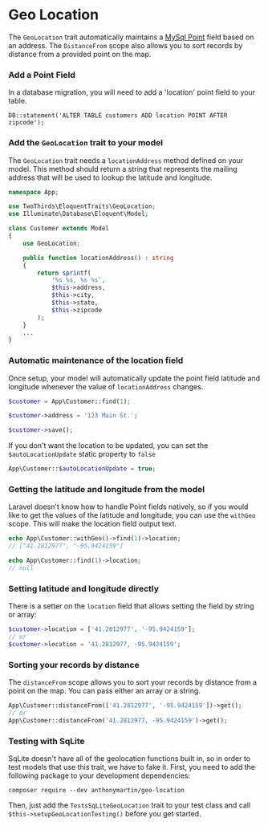 # Geo Location

The `GeoLocation` trait automatically maintains a [MySql Point](https://dev.mysql.com/doc/refman/5.7/en/gis-class-point.html) field based on an address. The `DistanceFrom` scope also allows you to sort records by distance from a provided point on the map.

### Add a Point Field

In a database migration, you will need to add a 'location' point field to your table.

```
DB::statement('ALTER TABLE customers ADD location POINT AFTER zipcode');
```

### Add the `GeoLocation` trait to your model

The `GeoLocation` trait needs a `locationAddress` method defined on your model. This method should return a string that represents the mailing address that will be used to lookup the latitude and longitude.

```php
namespace App;

use TwoThirds\EloquentTraits\GeoLocation;
use Illuminate\Database\Eloquent\Model;

class Customer extends Model
{
    use GeoLocation;

    public function locationAddress() : string
    {
        return sprintf(
            '%s %s, %s %s',
            $this->address,
            $this->city,
            $this->state,
            $this->zipcode
        );
    }
    ...
}
```

### Automatic maintenance of the location field

Once setup, your model will automatically update the point field latitude and longitude whenever the value of `locationAddress` changes.

```php
$customer = App\Customer::find(1);

$customer->address = '123 Main St.';

$customer->save();
```

If you don't want the location to be updated, you can set the `$autoLocationUpdate` static property to `false`

```php
App\Customer::$autoLocationUpdate = true;
```

### Getting the latitude and longitude from the model

Laravel doesn't know how to handle Point fields natively, so if you would like to get the values of the latitude and longitude, you can use the `withGeo` scope. This will make the location field output text.

```php
echo App\Customer::withGeo()->find(1)->location;
// ["41.2812977", "-95.9424159"]

echo App\Customer::find(1)->location;
// null
```

### Setting latitude and longitude directly

There is a setter on the `location` field that allows setting the field by string or array:

```php
$customer->location = ['41.2812977', '-95.9424159'];
// or
$customer->location = '41.2812977, -95.9424159';
```

### Sorting your records by distance

The `distanceFrom` scope allows you to sort your records by distance from a point on the map. You can pass either an array or a string.

```php
App\Customer::distanceFrom(['41.2812977', '-95.9424159'])->get();
// or
App\Customer::distanceFrom('41.2812977, -95.9424159')->get();
```

### Testing with SqLite

SqLite doesn't have all of the geolocation functions built in, so in order to test models that use this trait, we have to fake it. First, you need to add the following package to your development dependencies:

```
composer require --dev anthonymartin/geo-location
```

Then, just add the `TestsSqLiteGeoLocation` trait to your test class and call `$this->setupGeoLocationTesting()` before you get started.
